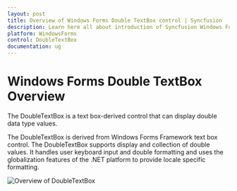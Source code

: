 ```yaml
---
layout: post
title: Overview of Windows Forms Double TextBox control | Syncfusion
description: Learn here all about introduction of Syncfusion Windows Forms Double TextBox control, its elements, and more details.
platform: WindowsForms
control: DoubleTextBox
documentation: ug
---
```

# Windows Forms Double TextBox Overview

The DoubleTextBox is a text box-derived control that can display double data type values.

The DoubleTextBox is derived from Windows Forms Framework text box control. The DoubleTextBox supports display and collection of double values. It handles user keyboard input and double formatting and uses the globalization features of the .NET platform to provide locale specific formatting.


![Overview of DoubleTextBox](DoubleTextBox-images/DoubleTextBox_img1.png)

